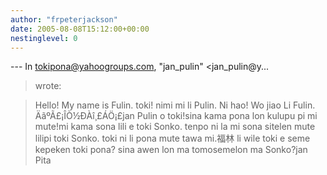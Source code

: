 ```yaml
---
author: "frpeterjackson"
date: 2005-08-08T15:12:00+00:00
nestinglevel: 0
---
```

\---
 In [tokipona@yahoogroups.com](mailto://tokipona@yahoogroups.com), "jan\_pulin" <jan\_pulin@y...
> wrote:

> Hello! My name is Fulin.
> toki! nimi mi li Pulin.
> Ni hao! Wo jiao Li Fulin.
> ÄãºÃ£¡ÎÒ½ÐÀî¸£ÁÖ¡£jan Pulin o toki!sina kama pona lon kulupu pi mi mute!mi kama sona lili e toki Sonko. tenpo ni la mi sona sitelen mute lilipi toki Sonko. toki ni li pona mute tawa mi.福林 li wile toki e seme kepeken toki pona? sina awen lon ma tomosemelon ma Sonko?jan Pita